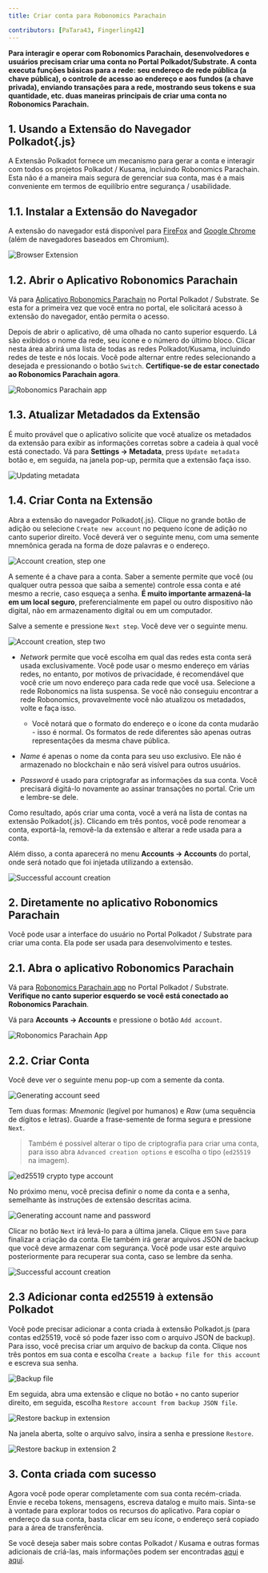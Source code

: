 ```yaml
---
title: Criar conta para Robonomics Parachain

contributors: [PaTara43, Fingerling42]
---
```


**Para interagir e operar com Robonomics Parachain, desenvolvedores e usuários precisam criar uma conta no Portal Polkadot/Substrate. A conta executa funções básicas para a rede: seu endereço de rede pública (a chave pública), o controle de acesso ao endereço e aos fundos (a chave privada), enviando transações para a rede, mostrando seus tokens e sua quantidade, etc. duas maneiras principais de criar uma conta no Robonomics Parachain.**

## 1. Usando a Extensão do Navegador Polkadot{.js}

A Extensão Polkadot fornece um mecanismo para gerar a conta e interagir com todos os projetos Polkadot / Kusama, incluindo Robonomics Parachain. Esta não é a maneira mais segura de gerenciar sua conta, mas é a mais conveniente em termos de equilíbrio entre segurança / usabilidade.

## 1.1. Instalar a Extensão do Navegador

A extensão do navegador está disponível para [FireFox](https://addons.mozilla.org/en-US/firefox/addon/polkadot-js-extension) and [Google Chrome](https://chrome.google.com/webstore/detail/polkadot%7Bjs%7D-extension/mopnmbcafieddcagagdcbnhejhlodfdd?hl=en) (além de navegadores baseados em Chromium).

![Browser Extension](../images/creating-an-account/1.1-polkadot-extension.png "Browser Extension")

## 1.2. Abrir o Aplicativo Robonomics Parachain

Vá para [Aplicativo Robonomics Parachain](https://polkadot.js.org/apps/?rpc=wss%3A%2F%2Fkusama.rpc.robonomics.network%2F#/) no Portal Polkadot / Substrate. Se esta for a primeira vez que você entra no portal, ele solicitará acesso à extensão do navegador, então permita o acesso. 

Depois de abrir o aplicativo, dê uma olhada no canto superior esquerdo. Lá são exibidos o nome da rede, seu ícone e o número do último bloco. Clicar nesta área abrirá uma lista de todas as redes Polkadot/Kusama, incluindo redes de teste e nós locais. Você pode alternar entre redes selecionando a desejada e pressionando o botão `Switch`. **Certifique-se de estar conectado ao Robonomics Parachain agora**. 

![Robonomics Parachain app](../images/creating-an-account/1.2-robonomics-app.png "Robonomics Parachain app")

## 1.3. Atualizar Metadados da Extensão

É muito provável que o aplicativo solicite que você atualize os metadados da extensão para exibir as informações corretas sobre a cadeia à qual você está conectado. Vá para **Settings -> Metadata**, press `Update metadata` botão e, em seguida, na janela pop-up, permita que a extensão faça isso. 

![Updating metadata](../images/creating-an-account/1.3-metadata-update.png "Updating metadata")

## 1.4. Criar Conta na Extensão

Abra a extensão do navegador Polkadot{.js}. Clique no grande botão de adição ou selecione `Create new account` no pequeno ícone de adição no canto superior direito. Você deverá ver o seguinte menu, com uma semente mnemônica gerada na forma de doze palavras e o endereço. 

![Account creation, step one](../images/creating-an-account/1.4-create-account-step-1.png "Account creation, step one")

A semente é a chave para a conta. Saber a semente permite que você (ou qualquer outra pessoa que saiba a semente) controle essa conta e até mesmo a recrie, caso esqueça a senha. **É muito importante armazená-la em um local seguro**, preferencialmente em papel ou outro dispositivo não digital, não em armazenamento digital ou em um computador. 

Salve a semente e pressione `Next step`. Você deve ver o seguinte menu.

![Account creation, step two](../images/creating-an-account/1.5-create-account-step-2.png "Account creation, step two")

- *Network* permite que você escolha em qual das redes esta conta será usada exclusivamente. Você pode usar o mesmo endereço em várias redes, no entanto, por motivos de privacidade, é recomendável que você crie um novo endereço para cada rede que você usa. 
Selecione a rede Robonomics na lista suspensa. Se você não conseguiu encontrar a rede Robonomics, provavelmente você não atualizou os metadados, volte e faça isso.

    - Você notará que o formato do endereço e o ícone da conta mudarão - isso é normal. Os formatos de rede diferentes são apenas outras representações da mesma chave pública. 

- *Name* é apenas o nome da conta para seu uso exclusivo. Ele não é armazenado no blockchain e não será visível para outros usuários. 

- *Password* é usado para criptografar as informações da sua conta. Você precisará digitá-lo novamente ao assinar transações no portal. Crie um e lembre-se dele.

Como resultado, após criar uma conta, você a verá na lista de contas na extensão Polkadot{.js}. Clicando em três pontos, você pode renomear a conta, exportá-la, removê-la da extensão e alterar a rede usada para a conta. 

Além disso, a conta aparecerá no menu **Accounts -> Accounts** do portal, onde será notado que foi injetada utilizando a extensão.

![Successful account creation](../images/creating-an-account/1.6-account-injected.png "Successful account creation")


## 2. Diretamente no aplicativo Robonomics Parachain

Você pode usar a interface do usuário no Portal Polkadot / Substrate para criar uma conta. Ela pode ser usada para desenvolvimento e testes. 

## 2.1. Abra o aplicativo Robonomics Parachain

Vá para [Robonomics Parachain app](https://polkadot.js.org/apps/?rpc=wss%3A%2F%2Fkusama.rpc.robonomics.network%2F#/) no Portal Polkadot / Substrate. **Verifique no canto superior esquerdo se você está conectado ao Robonomics Parachain**.  

Vá para **Accounts -> Accounts** e pressione o botão `Add account`.

![Robonomics Parachain App](../images/creating-an-account/2.1-robonomics-app-main-view.png "Robonomics Parachain App")

## 2.2. Criar Conta

Você deve ver o seguinte menu pop-up com a semente da conta. 

![Generating account seed](../images/creating-an-account/2.2-robonomics-app-seed.png "Generating account seed")

Tem duas formas: *Mnemonic* (legível por humanos) e *Raw* (uma sequência de dígitos e letras). Guarde a frase-semente de forma segura e pressione `Next`.

> Também é possível alterar o tipo de criptografia para criar uma conta, para isso abra `Advanced creation options` e escolha o tipo (`ed25519` na imagem).

![ed25519 crypto type account](../images/creating-an-account/ed-account.jpg)

No próximo menu, você precisa definir o nome da conta e a senha, semelhante às instruções de extensão descritas acima.

![Generating account name and password](../images/creating-an-account/2.3-robonomics-app-name-pass.png "Generating account name and password")

Clicar no botão `Next` irá levá-lo para a última janela. Clique em `Save` para finalizar a criação da conta. Ele também irá gerar arquivos JSON de backup que você deve armazenar com segurança. Você pode usar este arquivo posteriormente para recuperar sua conta, caso se lembre da senha.

![Successful account creation](../images/creating-an-account/2.4-robonomics-app-account-created.png "Successful account creation")

## 2.3 Adicionar conta ed25519 à extensão Polkadot

Você pode precisar adicionar a conta criada à extensão Polkadot.js (para contas ed25519, você só pode fazer isso com o arquivo JSON de backup). Para isso, você precisa criar um arquivo de backup da conta. Clique nos três pontos em sua conta e escolha `Create a backup file for this account` e escreva sua senha.

![Backup file](../images/creating-an-account/backup-file.jpg)

Em seguida, abra uma extensão e clique no botão `+` no canto superior direito, em seguida, escolha `Restore account from backup JSON file`.

![Restore backup in extension](../images/creating-an-account/extention-add-backup.jpg)

Na janela aberta, solte o arquivo salvo, insira a senha e pressione `Restore`.

![Restore backup in extension 2](../images/creating-an-account/file-backup.jpg)

## 3. Conta criada com sucesso 

Agora você pode operar completamente com sua conta recém-criada. Envie e receba tokens, mensagens, escreva datalog e muito mais. Sinta-se à vontade para explorar todos os recursos do aplicativo. Para copiar o endereço da sua conta, basta clicar em seu ícone, o endereço será copiado para a área de transferência. 

Se você deseja saber mais sobre contas Polkadot / Kusama e outras formas adicionais de criá-las, mais informações podem ser encontradas [aqui](https://wiki.polkadot.network/docs/learn-accounts) e [aqui](https://wiki.polkadot.network/docs/learn-account-generation).
